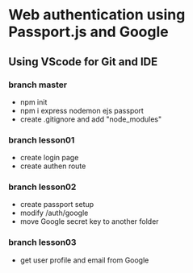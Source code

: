 # Web authentication using Passport.js and Google
## Using VScode for Git and IDE

### branch master
* npm init
* npm i express nodemon ejs passport
* create .gitignore and add "node_modules"

### branch lesson01
* create login page
* create authen route

### branch lesson02
* create passport setup
* modify /auth/google
* move Google secret key to another folder

### branch lesson03
* get user profile and email from Google